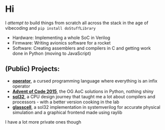 # Hi
I _attempt to_ build things from scratch all across the stack in the age of vibecoding and `pip install doStuffLibrary`
- Hardware: Implementing a whole SoC in Verilog
- Firmware: Writing avionics software for a rocket
- Software: Creating assemblers and compilers in C and getting work done in Python (moving to JavaScript)

## (Public) Projects:
- [**operator**](https://github.com/akkaygin/operator), a cursed programming language where everything is an infix operator
- [**Advent of Code 2015**](https://github.com/akkaygin/AoC-2015), the OG AoC solutions in Python, nothing shiny
- [**sol32**](https://github.com/akkaygin/sol32pt), a CPU design journey that taught me a lot about compilers and processors - with a better version cooking in the lab
- [**glasscell**](https://github.com/akkaygin/glasscell), a sol32 implementation in systemverilog for accurate physical simulation and a graphical frontend made using raylib

I have a lot more private ones though
